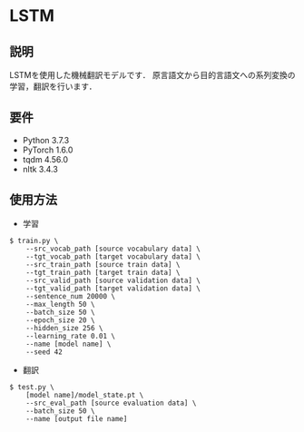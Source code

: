 # LSTM

## 説明

LSTMを使用した機械翻訳モデルです．
原言語文から目的言語文への系列変換の学習，翻訳を行います．

## 要件

- Python 3.7.3
- PyTorch 1.6.0
- tqdm 4.56.0
- nltk 3.4.3

## 使用方法

- 学習

```
$ train.py \
    --src_vocab_path [source vocabulary data] \
    --tgt_vocab_path [target vocabulary data] \
    --src_train_path [source train data] \
    --tgt_train_path [target train data] \
    --src_valid_path [source validation data] \
    --tgt_valid_path [target validation data] \
    --sentence_num 20000 \
    --max_length 50 \
    --batch_size 50 \
    --epoch_size 20 \
    --hidden_size 256 \
    --learning_rate 0.01 \
    --name [model name] \
    --seed 42
```

- 翻訳

```
$ test.py \
    [model name]/model_state.pt \
    --src_eval_path [source evaluation data] \
    --batch_size 50 \
    --name [output file name]
```
